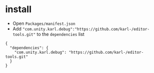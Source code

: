 # install

- Open `Packages/manifest.json`
- Add `"com.unity.karl.debug":"https://github.com/karl-/editor-tools.git"` to the `dependencies` list

```
{
  "dependencies": {
    "com.unity.karl.debug": "https://github.com/karl-/editor-tools.git"
  }
}
```
